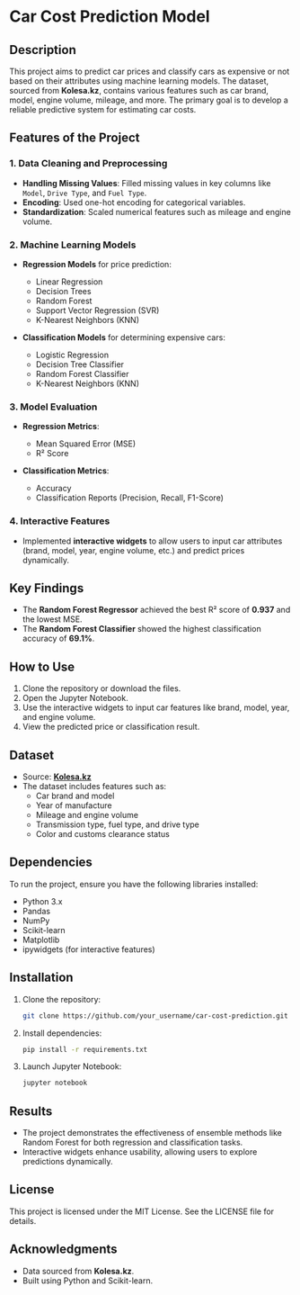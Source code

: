 # Car Cost Prediction Model

## Description
This project aims to predict car prices and classify cars as expensive or not based on their attributes using machine learning models. The dataset, sourced from **Kolesa.kz**, contains various features such as car brand, model, engine volume, mileage, and more. The primary goal is to develop a reliable predictive system for estimating car costs.

## Features of the Project

### 1. Data Cleaning and Preprocessing
- **Handling Missing Values**: Filled missing values in key columns like `Model`, `Drive Type`, and `Fuel Type`.
- **Encoding**: Used one-hot encoding for categorical variables.
- **Standardization**: Scaled numerical features such as mileage and engine volume.

### 2. Machine Learning Models
- **Regression Models** for price prediction:
  - Linear Regression
  - Decision Trees
  - Random Forest
  - Support Vector Regression (SVR)
  - K-Nearest Neighbors (KNN)

- **Classification Models** for determining expensive cars:
  - Logistic Regression
  - Decision Tree Classifier
  - Random Forest Classifier
  - K-Nearest Neighbors (KNN)

### 3. Model Evaluation
- **Regression Metrics**:
  - Mean Squared Error (MSE)
  - R² Score

- **Classification Metrics**:
  - Accuracy
  - Classification Reports (Precision, Recall, F1-Score)

### 4. Interactive Features
- Implemented **interactive widgets** to allow users to input car attributes (brand, model, year, engine volume, etc.) and predict prices dynamically.

## Key Findings
- The **Random Forest Regressor** achieved the best R² score of **0.937** and the lowest MSE.
- The **Random Forest Classifier** showed the highest classification accuracy of **69.1%**.

## How to Use
1. Clone the repository or download the files.
2. Open the Jupyter Notebook.
3. Use the interactive widgets to input car features like brand, model, year, and engine volume.
4. View the predicted price or classification result.

## Dataset
- Source: **[Kolesa.kz](https://kolesa.kz)**
- The dataset includes features such as:
  - Car brand and model
  - Year of manufacture
  - Mileage and engine volume
  - Transmission type, fuel type, and drive type
  - Color and customs clearance status

## Dependencies
To run the project, ensure you have the following libraries installed:
- Python 3.x
- Pandas
- NumPy
- Scikit-learn
- Matplotlib
- ipywidgets (for interactive features)

## Installation
1. Clone the repository:
   ```bash
   git clone https://github.com/your_username/car-cost-prediction.git
   ```
2. Install dependencies:
   ```bash
   pip install -r requirements.txt
   ```
3. Launch Jupyter Notebook:
   ```bash
   jupyter notebook
   ```

## Results
- The project demonstrates the effectiveness of ensemble methods like Random Forest for both regression and classification tasks.
- Interactive widgets enhance usability, allowing users to explore predictions dynamically.

## License
This project is licensed under the MIT License. See the LICENSE file for details.

## Acknowledgments
- Data sourced from **Kolesa.kz**.
- Built using Python and Scikit-learn.

